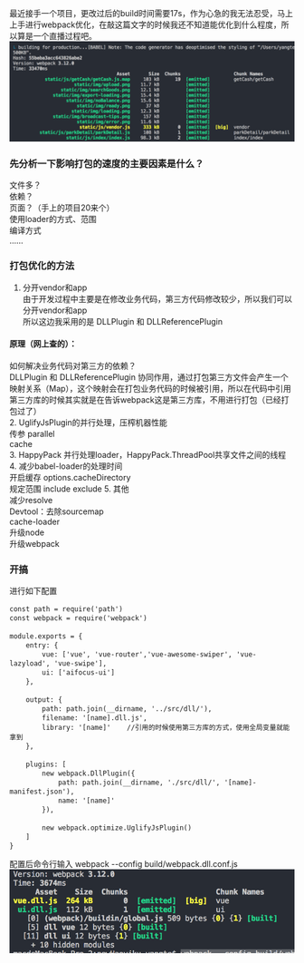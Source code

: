 最近接手一个项目，更改过后的build时间需要17s，作为心急的我无法忍受，马上上手进行webpack优化，在敲这篇文字的时候我还不知道能优化到什么程度，所以算是一个直播过程吧。  
<img src="./imgs/优化前.png" />
### 先分析一下影响打包的速度的主要因素是什么？
文件多？  
依赖？  
页面？（手上的项目20来个）  
使用loader的方式、范围  
编译方式  
……  

### 打包优化的方法  
1. 分开vendor和app   
由于开发过程中主要是在修改业务代码，第三方代码修改较少，所以我们可以分开vendor和app  
所以这边我采用的是 DLLPlugin 和 DLLReferencePlugin  
#### 原理（网上查的）：  
如何解决业务代码对第三方的依赖？  
DLLPlugin 和 DLLReferencePlugin 协同作用，通过打包第三方文件会产生一个映射关系（Map），这个映射会在打包业务代码的时候被引用，所以在代码中引用第三方库的时候其实就是在告诉webpack这是第三方库，不用进行打包（已经打包过了）  
2. UglifyJsPlugin的并行处理，压榨机器性能  
传参 
parallel  
cache  
3. HappyPack 并行处理loader，HappyPack.ThreadPool共享文件之间的线程  
4. 减少babel-loader的处理时间  
开启缓存  options.cacheDirectory  
规定范围  include
         exclude
5. 其他  
减少resolve  
Devtool：去除sourcemap  
cache-loader  
升级node  
升级webpack  

### 开搞  
进行如下配置  
```
const path = require('path')
const webpack = require('webpack')

module.exports = {
    entry: {
        vue: ['vue', 'vue-router','vue-awesome-swiper', 'vue-lazyload', 'vue-swipe'],
        ui: ['aifocus-ui']
    },

    output: {
        path: path.join(__dirname, '../src/dll/'),
        filename: '[name].dll.js',
        library: '[name]'    //引用的时候使用第三方库的方式，使用全局变量就能拿到
    },

    plugins: [
        new webpack.DllPlugin({
            path: path.join(__dirname, './src/dll/', '[name]-manifest.json'),
            name: '[name]'
        }),

        new webpack.optimize.UglifyJsPlugin()
    ]
}
```
配置后命令行输入 webpack --config build/webpack.dll.conf.js   
<img src="./imgs/打包后dll.png" />